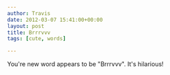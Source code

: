```yaml
---
author: Travis
date: 2012-03-07 15:41:00+00:00
layout: post
title: Brrrvvv
tags: [cute, words]

---
```


You're new word appears to be "Brrrvvv". It's hilarious!